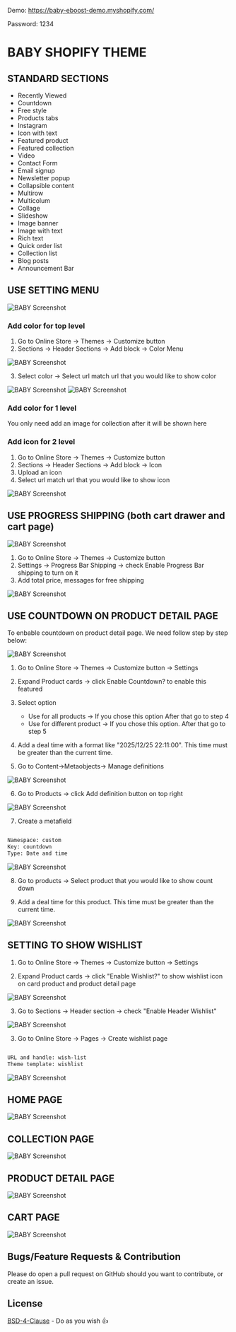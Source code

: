 Demo: https://baby-eboost-demo.myshopify.com/

Password: 1234

# BABY SHOPIFY THEME

## STANDARD SECTIONS

+ Recently Viewed
+ Countdown
+ Free style
+ Products tabs
+ Instagram
+ Icon with text
+ Featured product
+ Featured collection
+ Video
+ Contact Form
+ Email signup
+ Newsletter popup
+ Collapsible content
+ Multirow
+ Multicolum
+ Collage
+ Slideshow
+ Image banner
+ Image with text
+ Rich text
+ Quick order list
+ Collection list
+ Blog posts
+ Announcement Bar

## USE SETTING MENU

![BABY Screenshot](docs/baby-shopify-theme-menu.jpg)


### Add color for top level

1. Go to Online Store -> Themes -> Customize button
2. Sections -> Header  Sections -> Add block -> Color Menu

![BABY Screenshot](docs/Baby-Eboost-Demo-·-Customize-baby-·-Shopify-menu04.png)

3. Select color -> Select url match url that you would like to show color

![BABY Screenshot](docs/Baby-Eboost-Demo-·-Customize-baby-·-Shopify-menu03.png)
![BABY Screenshot](docs/Baby-Eboost-Demo-·-Customize-baby-·-Shopify-menu02.png)


### Add color for 1 level

You only need add an image for collection after it will be shown here

### Add icon for 2 level

1. Go to Online Store -> Themes -> Customize button
2. Sections -> Header  Sections -> Add block -> Icon
3. Upload an icon 
4. Select url match url that you would like to show icon

![BABY Screenshot](docs/Baby-Eboost-Demo-·-Customize-baby-·-Shopify-menu01.png)


## USE PROGRESS SHIPPING (both cart drawer and cart page)

![BABY Screenshot](docs/baby-shopify-theme.jpg)


1. Go to Online Store -> Themes -> Customize button
2. Settings -> Progress Bar Shipping -> check Enable Progress Bar shipping to turn on it
3. Add total price, messages for free shipping

![BABY Screenshot](docs/baby-shopify-theme-progress-config.jpg)


## USE COUNTDOWN ON PRODUCT DETAIL PAGE

To enbable countdown on product detail page. We need follow step by step below:

![BABY Screenshot](docs/baby-shopify-theme-countdown.jpg)


1. Go to Online Store -> Themes -> Customize button -> Settings
2. Expand Product cards -> click Enable Countdown? to enable this featured



3. Select option 
	- Use for all products -> If you chose this option After that go to step 4 
	- Use for different product -> If you chose this option. After that go to step 5
4. Add a deal time with a format like "2025/12/25 22:11:00". This time must be greater than the current time.

5. Go to Content->Metaobjects-> Manage definitions

![BABY Screenshot](docs/Baby-Eboost-Demo-·-Metafield-definitions-·-Shopify.png)

6. Go to Products -> click Add definition button on top right 

![BABY Screenshot](docs/Baby-Eboost-Demo-·-Metafield-definitions-·-Shopify-config.png)

7. Create a metafield

```bash

Namespace: custom
Key: countdown
Type: Date and time

```
![BABY Screenshot](docs/Baby-Eboost-Demo-·-Product-metafield-definitions-·-Edit-countdown-·-Shopify.png)


8. Go to  products -> Select product that you would like to show count down

9. Add a deal time for this product. This time must be greater than the current time.

![BABY Screenshot](docs/Baby-Eboost-Demo-·-Products-·-Selling-Plans-Ski-Wax-·-Shopify.png)


## SETTING TO SHOW WISHLIST


1. Go to Online Store -> Themes -> Customize button -> Settings

2. Expand Product cards -> click "Enable Wishlist?" to show wishlist icon on card product and product detail page

![BABY Screenshot](docs/baby-shopify-theme-config.jpg)

3. Go to Sections -> Header section -> check "Enable Header Wishlist" 

![BABY Screenshot](docs/Baby-Eboost-Demo-·-Customize-baby-·-Shopify-wishlist-header.png)

3.  Go to Online Store -> Pages -> Create wishlist page

```bash

URL and handle: wish-list
Theme template: wishlist

```

![BABY Screenshot](docs/Baby-Eboost-Demo-·-Wishlist-·-Shopify.png)

## HOME PAGE

![BABY Screenshot](docs/HOME.png)


## COLLECTION PAGE

![BABY Screenshot](docs/PLP.png)

 
##  PRODUCT DETAIL PAGE

 ![BABY Screenshot](docs/PDP.png)


##  CART PAGE

 ![BABY Screenshot](docs/CART.png)

## Bugs/Feature Requests & Contribution

Please do open a pull request on GitHub should you want to contribute, or create an issue.

## License
[BSD-4-Clause](http://directory.fsf.org/wiki/License:BSD_4Clause) - Do as you wish 👍
